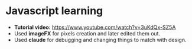# Javascript learning 


- **Tutorial video:** https://www.youtube.com/watch?v=3uKdQx-SZ5A
- Used **imageFX** for pixels creation and later edited them out. 
- Used **claude** for debugging and changing things to match with design.
